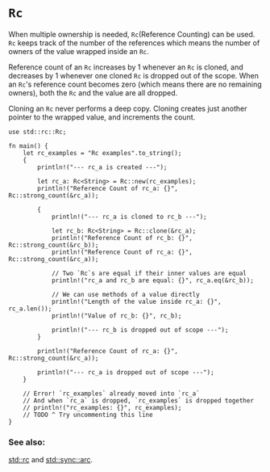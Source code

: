 # `Rc`

When multiple ownership is needed, `Rc`(Reference Counting) can be used. `Rc`
keeps track of the number of the references which means the number of owners of
the value wrapped inside an `Rc`.

Reference count of an `Rc` increases by 1 whenever an `Rc` is cloned, and
decreases by 1 whenever one cloned `Rc` is dropped out of the scope. When an
`Rc`'s reference count becomes zero (which means there are no remaining owners),
both the `Rc` and the value are all dropped.

Cloning an `Rc` never performs a deep copy. Cloning creates just another pointer
to the wrapped value, and increments the count.

```rust,editable
use std::rc::Rc;

fn main() {
    let rc_examples = "Rc examples".to_string();
    {
        println!("--- rc_a is created ---");

        let rc_a: Rc<String> = Rc::new(rc_examples);
        println!("Reference Count of rc_a: {}", Rc::strong_count(&rc_a));

        {
            println!("--- rc_a is cloned to rc_b ---");

            let rc_b: Rc<String> = Rc::clone(&rc_a);
            println!("Reference Count of rc_b: {}", Rc::strong_count(&rc_b));
            println!("Reference Count of rc_a: {}", Rc::strong_count(&rc_a));

            // Two `Rc`s are equal if their inner values are equal
            println!("rc_a and rc_b are equal: {}", rc_a.eq(&rc_b));

            // We can use methods of a value directly
            println!("Length of the value inside rc_a: {}", rc_a.len());
            println!("Value of rc_b: {}", rc_b);

            println!("--- rc_b is dropped out of scope ---");
        }

        println!("Reference Count of rc_a: {}", Rc::strong_count(&rc_a));

        println!("--- rc_a is dropped out of scope ---");
    }

    // Error! `rc_examples` already moved into `rc_a`
    // And when `rc_a` is dropped, `rc_examples` is dropped together
    // println!("rc_examples: {}", rc_examples);
    // TODO ^ Try uncommenting this line
}
```

### See also:

[std::rc][1] and [std::sync::arc][2].

[1]: https://doc.rust-lang.org/std/rc/index.html
[2]: https://doc.rust-lang.org/std/sync/struct.Arc.html
